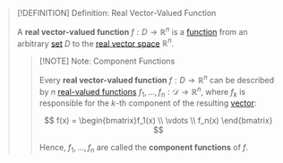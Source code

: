 >[!DEFINITION] Definition: Real Vector-Valued Function
>
>A **real vector-valued function** $f: D \to \mathbb{R}^n$ is a [function](../Functions/Function.md) from an arbitrary [set](../../../Set%20Theory/Set.md) $D$ to the [real vector space](../../../Algebra/Linear%20Algebra/Matrices/Row%20and%20Column%20Vectors/Real%20Vectors/Real%20Vector.md) $\mathbb{R}^n$.
>
>>[!NOTE] Note: Component Functions
>>
>>Every **real vector-valued function** $f: D \to \mathbb{R}^n$ can be described by $n$ [real-valued functions](../Real%20Analysis/Real-Valued%20Function.md) $f_1, \dotsc, f_n: \mathcal{D} \to \mathbb{R}^n$, where $f_k$ is responsible for the $k$-th component of the resulting [vector](../../../Algebra/Linear%20Algebra/Matrices/Row%20and%20Column%20Vectors/Real%20Vectors/Real%20Vector.md):
>>
>>$$
>>f(x) = \begin{bmatrix}f_1(x) \\ \vdots \\ f_n(x) \end{bmatrix}
>>$$
>>
>>Hence, $f_1, \dotsc, f_n$ are called the **component functions** of $f$.
>>
>